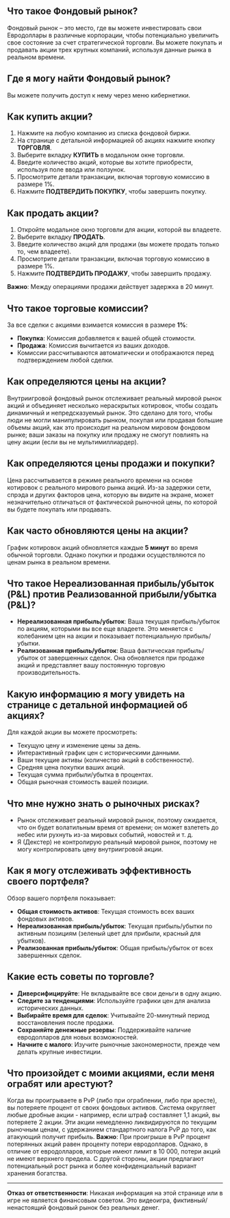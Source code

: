## Что такое Фондовый рынок?

Фондовый рынок – это место, где вы можете инвестировать свои Евродоллары в различные корпорации, чтобы потенциально увеличить свое состояние за счет стратегической торговли. Вы можете покупать и продавать акции трех крупных компаний, используя данные рынка в реальном времени.

## Где я могу найти Фондовый рынок?

Вы можете получить доступ к нему через меню кибернетики.

## Как купить акции?

1. Нажмите на любую компанию из списка фондовой биржи.
2. На странице с детальной информацией об акциях нажмите кнопку **ТОРГОВЛЯ**.
3. Выберите вкладку **КУПИТЬ** в модальном окне торговли.
4. Введите количество акций, которые вы хотите приобрести, используя поле ввода или ползунок.
5. Просмотрите детали транзакции, включая торговую комиссию в размере 1%.
6. Нажмите **ПОДТВЕРДИТЬ ПОКУПКУ**, чтобы завершить покупку.

## Как продать акции?

1. Откройте модальное окно торговли для акции, которой вы владеете.
2. Выберите вкладку **ПРОДАТЬ**.
3. Введите количество акций для продажи (вы можете продать только то, чем владеете).
4. Просмотрите детали транзакции, включая торговую комиссию в размере 1%.
5. Нажмите **ПОДТВЕРДИТЬ ПРОДАЖУ**, чтобы завершить продажу.

**Важно**: Между операциями продажи действует задержка в 20 минут.

## Что такое торговые комиссии?

За все сделки с акциями взимается комиссия в размере **1%**:

- **Покупка**: Комиссия добавляется к вашей общей стоимости.
- **Продажа**: Комиссия вычитается из ваших доходов.
- Комиссии рассчитываются автоматически и отображаются перед подтверждением любой сделки.

## Как определяются цены на акции?

Внутриигровой фондовый рынок отслеживает реальный мировой рынок акций и объединяет несколько нераскрытых котировок, чтобы создать динамичный и непредсказуемый рынок. Это сделано для того, чтобы люди не могли манипулировать рынком, покупая или продавая большие объемы акций, как это происходит на реальном мировом фондовом рынке; ваши заказы на покупку или продажу не смогут повлиять на цену акции (если вы не мультимиллиардер).

## Как определяются цены продажи и покупки?

Цена рассчитывается в режиме реального времени на основе котировок с реального мирового рынка акций. Из-за задержки сети, спрэда и других факторов цена, которую вы видите на экране, может незначительно отличаться от фактической рыночной цены, по которой вы будете покупать или продавать.

## Как часто обновляются цены на акции?

График котировок акций обновляется каждые **5 минут** во время обычной торговли. Однако покупки и продажи осуществляются по ценам рынка в реальном времени.

## Что такое Нереализованная прибыль/убыток (P&L) против Реализованной прибыли/убытка (P&L)?

- **Нереализованная прибыль/убыток**: Ваша текущая прибыль/убыток по акциям, которыми вы все еще владеете. Это меняется с колебанием цен на акции и показывает потенциальную прибыль/убытки.
- **Реализованная прибыль/убыток**: Ваша фактическая прибыль/убыток от завершенных сделок. Она обновляется при продаже акций и представляет вашу постоянную торговую производительность.

## Какую информацию я могу увидеть на странице с детальной информацией об акциях?

Для каждой акции вы можете просмотреть:

- Текущую цену и изменение цены за день.
- Интерактивный график цен с историческими данными.
- Ваши текущие активы (количество акций в собственности).
- Средняя цена покупки ваших акций.
- Текущая сумма прибыли/убытка в процентах.
- Общая рыночная стоимость вашей позиции.

## Что мне нужно знать о рыночных рисках?

- Рынок отслеживает реальный мировой рынок, поэтому ожидается, что он будет волатильным время от времени;
  он может взлететь до небес или рухнуть из-за мировых событий, новостей и т. д.
- Я (Декстер) не контролирую реальный мировой рынок, поэтому не могу контролировать цену внутриигровой акции.

## Как я могу отслеживать эффективность своего портфеля?

Обзор вашего портфеля показывает:

- **Общая стоимость активов**: Текущая стоимость всех ваших фондовых активов.
- **Нереализованная прибыль/убыток**: Текущая прибыль/убытки по активным позициям (зеленый цвет для прибыли, красный для убытков).
- **Реализованная прибыль/убыток**: Общая прибыль/убыток от всех завершенных сделок.

## Какие есть советы по торговле?

- **Диверсифицируйте**: Не вкладывайте все свои деньги в одну акцию.
- **Следите за тенденциями**: Используйте графики цен для анализа исторических данных.
- **Выбирайте время для сделок**: Учитывайте 20-минутный период восстановления после продажи.
- **Сохраняйте денежные резервы**: Поддерживайте наличие евродолларов для новых возможностей.
- **Начните с малого**: Изучите рыночные закономерности, прежде чем делать крупные инвестиции.

## Что произойдет с моими акциями, если меня ограбят или арестуют?

Когда вы проигрываете в PvP (либо при ограблении, либо при аресте), вы потеряете процент от своих фондовых активов. Система округляет любые дробные акции - например, если штраф составляет 1,1 акций, вы потеряете 2 акции. Эти акции немедленно ликвидируются по текущим рыночным ценам, с удержанием стандартного налога PvP до того, как атакующий получит прибыль.
**Важно**: При проигрыше в PvP процент потерянных акций равен проценту потери евродолларов. Однако, в отличие от евродолларов, которые имеют лимит в 10 000, потери акций не имеют верхнего предела. С другой стороны, акции предлагают потенциальный рост рынка и более конфиденциальный вариант хранения богатства.

---

**Отказ от ответственности**:
Никакая информация на этой странице или в игре не является финансовым советом. Это видеоигра, фиктивный/ненастоящий фондовый рынок без реальных денег.
